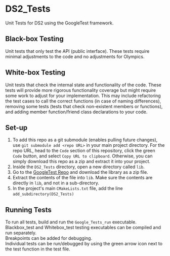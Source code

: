 # DS2_Tests
Unit Tests for DS2 using the GoogleTest framework.

## Black-box Testing
Unit tests that only test the API (public interface). These tests require minimal adjustments to the code and no adjustments for Olympics.

## White-box Testing
Unit tests that check the internal state and functionality of the code. These tests will provide more rigorous functionality coverage but might require some work to adjust for your implementation. This may include refactoring the test cases to call the correct functions (in case of naming differences), removing some tests (tests that check non-existent members or functions), and adding member function/friend class declarations to your code.

## Set-up
1.  To add this repo as a git submodule (enables pulling future changes), use `git submodule add <repo URL>` in your main project directory. For the repo URL, head to the `Code` section of this repository, click the green `Code` button, and select `Copy URL to clipboard`. Otherwise, you can simply download this repo as a zip and extract it into your project.
2.  Inside the `DS2_Tests` directory, open a new directory called `lib`.
3.  Go to the [GoogleTest Repo](https://github.com/google/googletest) and download the library as a zip file.
4.  Extract the contents of the file into `lib`. Make sure the contents are directly in `lib`, and not in a sub-directory.
5.  In the project's main `CMakeLists.txt` file, add the line `add_subdirectory(DS2_Tests)`  

  ## Running Tests
  To run all tests, build and run the `Google_Tests_run` executable.  
  Blackbox_test and Whitebox_test testing executables can be compiled and run separately.  
  Breakpoints can be added for debugging.  
  Individual tests can be run/debugged by using the green arrow icon next to the test function in the test file.
